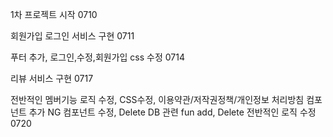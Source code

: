 1차 프로젝트 시작 0710

회원가입 로그인 서비스 구현 0711

푸터 추가, 로그인,수정,회원가입 css 수정 0714

리뷰 서비스 구현 0717

전반적인 멤버기능 로직 수정, CSS수정, 
이용약관/저작권정책/개인정보 처리방침 컴포넌트 추가 NG 컴포넌트 수정, 
Delete DB 관련 fun add, Delete 전반적인 로직 수정 0720

